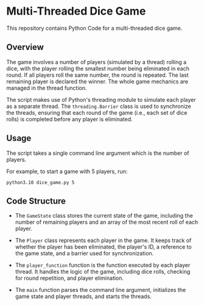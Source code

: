 
# Multi-Threaded Dice Game

This repository contains Python Code for a multi-threaded dice game. 

## Overview

The game involves a number of players (simulated by a thread) rolling a dice, with the player rolling the smallest number being eliminated in each round. If all players roll the same number, the round is repeated. The last remaining player is declared the winner. The whole game mechanics are managed in the thread function.

The script makes use of Python's threading module to simulate each player as a separate thread. The `threading.Barrier` class is used to synchronize the threads, ensuring that each round of the game (i.e., each set of dice rolls) is completed before any player is eliminated.

## Usage

The script takes a single command line argument which is the number of players. 

For example, to start a game with 5 players, run:

```
python3.10 dice_game.py 5
```

## Code Structure

- The `GameState` class stores the current state of the game, including the number of remaining players and an array of the most recent roll of each player.

- The `Player` class represents each player in the game. It keeps track of whether the player has been eliminated, the player's ID, a reference to the game state, and a barrier used for synchronization.

- The `player_function` function is the function executed by each player thread. It handles the logic of the game, including dice rolls, checking for round repetition, and player elimination.

- The `main` function parses the command line argument, initializes the game state and player threads, and starts the threads.

